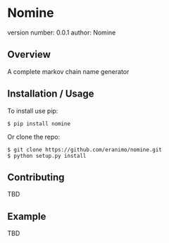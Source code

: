 Nomine
===============================

version number: 0.0.1
author: Nomine

Overview
--------

A complete markov chain name generator

Installation / Usage
--------------------

To install use pip:

    $ pip install nomine


Or clone the repo:

    $ git clone https://github.com/eranimo/nomine.git
    $ python setup.py install
    
Contributing
------------

TBD

Example
-------

TBD